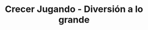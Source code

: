 ---
title: "Crecer Jugando - Diversión a lo grande"
url: /cerro-colorado/crecer-jugando-diversion-a-lo-grande/
shop: juguetes
---